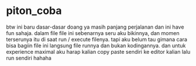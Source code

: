 # piton_coba
btw ini baru dasar-dasar doang ya masih panjang perjalanan dan ini have fun sahaja. 
dalam file file ini sebenarnya seru aku bikinnya, dan momen terserunya itu di saat run / execute filenya.
tapi aku belum tau gimana cara bisa bagiin file ini langsung file runnya dan bukan kodingannya.
dan untuk experience maximal aku harap kalian copy paste sendiri ke editor kalian lalu run sendiri hahaha
